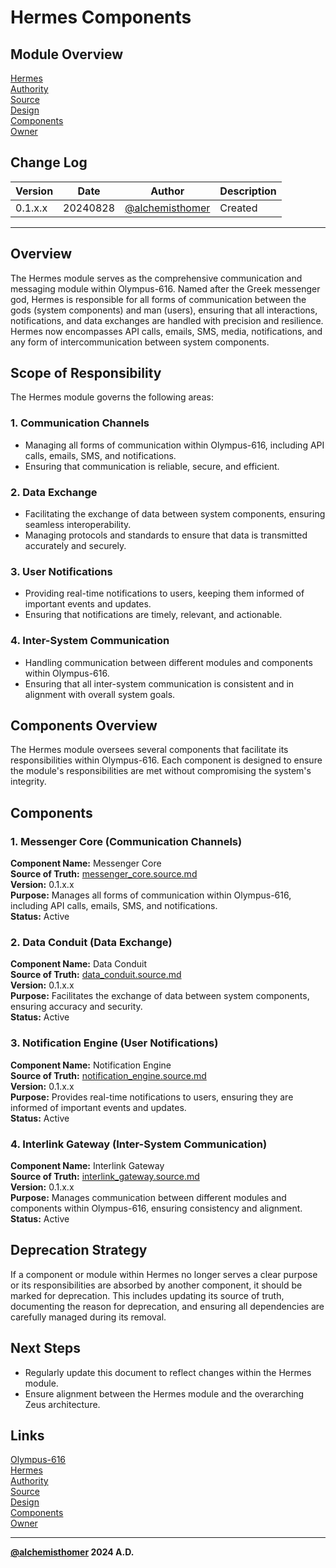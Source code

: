 # Hermes Components

## Module Overview
[Hermes](README.md)  
[Authority](../zeus/zeus.components.md)  
[Source](hermes.source.md)  
[Design](hermes.design.md)  
[Components](hermes.components.md)  
[Owner](https://github.com/alchemisthomer)  

## Change Log

| Version   | Date       | Author                                                   | Description   |
|-----------|------------|----------------------------------------------------------|---------------|
| 0.1.x.x   | 20240828   | [@alchemisthomer](https://github.com/alchemisthomer)     | Created       

---

## Overview

The Hermes module serves as the comprehensive communication and messaging module within Olympus-616. Named after the Greek messenger god, Hermes is responsible for all forms of communication between the gods (system components) and man (users), ensuring that all interactions, notifications, and data exchanges are handled with precision and resilience. Hermes now encompasses API calls, emails, SMS, media, notifications, and any form of intercommunication between system components.

## Scope of Responsibility

The Hermes module governs the following areas:

### 1. **Communication Channels**
   - Managing all forms of communication within Olympus-616, including API calls, emails, SMS, and notifications.
   - Ensuring that communication is reliable, secure, and efficient.

### 2. **Data Exchange**
   - Facilitating the exchange of data between system components, ensuring seamless interoperability.
   - Managing protocols and standards to ensure that data is transmitted accurately and securely.

### 3. **User Notifications**
   - Providing real-time notifications to users, keeping them informed of important events and updates.
   - Ensuring that notifications are timely, relevant, and actionable.

### 4. **Inter-System Communication**
   - Handling communication between different modules and components within Olympus-616.
   - Ensuring that all inter-system communication is consistent and in alignment with overall system goals.

## Components Overview

The Hermes module oversees several components that facilitate its responsibilities within Olympus-616. Each component is designed to ensure the module's responsibilities are met without compromising the system's integrity.

## Components

### 1. Messenger Core (Communication Channels)
   **Component Name:** Messenger Core  
   **Source of Truth:** [messenger_core.source.md](../hermes/messenger_core.source.md)  
   **Version:** 0.1.x.x  
   **Purpose:** Manages all forms of communication within Olympus-616, including API calls, emails, SMS, and notifications.  
   **Status:** Active

### 2. Data Conduit (Data Exchange)
   **Component Name:** Data Conduit  
   **Source of Truth:** [data_conduit.source.md](../hermes/data_conduit.source.md)  
   **Version:** 0.1.x.x  
   **Purpose:** Facilitates the exchange of data between system components, ensuring accuracy and security.  
   **Status:** Active

### 3. Notification Engine (User Notifications)
   **Component Name:** Notification Engine  
   **Source of Truth:** [notification_engine.source.md](../hermes/notification_engine.source.md)  
   **Version:** 0.1.x.x  
   **Purpose:** Provides real-time notifications to users, ensuring they are informed of important events and updates.  
   **Status:** Active

### 4. Interlink Gateway (Inter-System Communication)
   **Component Name:** Interlink Gateway  
   **Source of Truth:** [interlink_gateway.source.md](../hermes/interlink_gateway.source.md)  
   **Version:** 0.1.x.x  
   **Purpose:** Manages communication between different modules and components within Olympus-616, ensuring consistency and alignment.  
   **Status:** Active

## Deprecation Strategy

If a component or module within Hermes no longer serves a clear purpose or its responsibilities are absorbed by another component, it should be marked for deprecation. This includes updating its source of truth, documenting the reason for deprecation, and ensuring all dependencies are carefully managed during its removal.

## Next Steps

- Regularly update this document to reflect changes within the Hermes module.
- Ensure alignment between the Hermes module and the overarching Zeus architecture.

## Links
[Olympus-616](../../README.md)  
[Hermes](README.md)  
[Authority](https://github.com/alchemisthomer)  
[Source](hermes.source.md)  
[Design](hermes.design.md)  
[Components](hermes.components.md)  
[Owner](https://github.com/alchemisthomer)
***
**[@alchemisthomer](https://github.com/alchemisthomer)
2024 A.D.**
